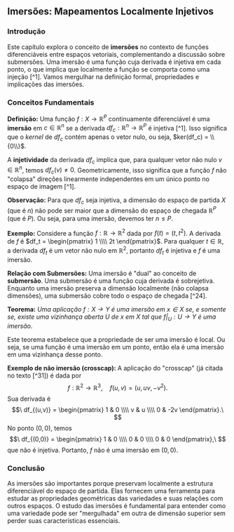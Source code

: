 ## Imersões: Mapeamentos Localmente Injetivos

### Introdução
Este capítulo explora o conceito de **imersões** no contexto de funções diferenciáveis entre espaços vetoriais, complementando a discussão sobre submersões. Uma imersão é uma função cuja derivada é injetiva em cada ponto, o que implica que localmente a função se comporta como uma injeção [^1]. Vamos mergulhar na definição formal, propriedades e implicações das imersões.

### Conceitos Fundamentais

**Definição:** Uma função $f : X \rightarrow \mathbb{R}^P$ continuamente diferenciável é uma **imersão** em $c \in \mathbb{R}^n$ se a derivada $df_c : \mathbb{R}^n \rightarrow \mathbb{R}^P$ é injetiva [^1]. Isso significa que o *kernel* de $df_c$ contém apenas o vetor nulo, ou seja, $ker(df_c) = \\{0\\}$.

A **injetividade** da derivada $df_c$ implica que, para qualquer vetor não nulo $v \in \mathbb{R}^n$, temos $df_c(v) \neq 0$. Geometricamente, isso significa que a função $f$ não "colapsa" direções linearmente independentes em um único ponto no espaço de imagem [^1].

**Observação:** Para que $df_c$ seja injetiva, a dimensão do espaço de partida $X$ (que é $n$) não pode ser maior que a dimensão do espaço de chegada $\mathbb{R}^P$ (que é $P$). Ou seja, para uma imersão, devemos ter $n \leq P$.

**Exemplo:** Considere a função $f: \mathbb{R} \rightarrow \mathbb{R}^2$ dada por $f(t) = (t, t^2)$. A derivada de $f$ é $df_t = \begin{pmatrix} 1 \\\\ 2t \end{pmatrix}$. Para qualquer $t \in \mathbb{R}$, a derivada $df_t$ é um vetor não nulo em $\mathbb{R}^2$, portanto $df_t$ é injetiva e $f$ é uma imersão.

**Relação com Submersões:** Uma imersão é "dual" ao conceito de **submersão**. Uma submersão é uma função cuja derivada é sobrejetiva. Enquanto uma imersão preserva a dimensão localmente (não colapsa dimensões), uma submersão cobre todo o espaço de chegada [^24].

**Teorema:** *Uma aplicação $f: X \rightarrow Y$ é uma imersão em $x \in X$ se, e somente se, existe uma vizinhança aberta $U$ de $x$ em $X$ tal que $f|_{U}: U \rightarrow Y$ é uma imersão*.

Este teorema estabelece que a propriedade de ser uma imersão é local. Ou seja, se uma função é uma imersão em um ponto, então ela é uma imersão em uma vizinhança desse ponto.

**Exemplo de não imersão (crosscap):** A aplicação do "crosscap" (já citada no texto [^31]) é dada por
$$\
    f: \mathbb{R}^2 \rightarrow \mathbb{R}^3, \quad f(u,v) = (u, uv, -v^2).\
$$
Sua derivada é
$$\
    df_{(u,v)} = \begin{pmatrix} 1 & 0 \\\\ v & u \\\\ 0 & -2v \end{pmatrix}.\
$$
No ponto $(0,0)$, temos
$$\
    df_{(0,0)} = \begin{pmatrix} 1 & 0 \\\\ 0 & 0 \\\\ 0 & 0 \end{pmatrix},\
$$
que não é injetiva. Portanto, $f$ não é uma imersão em $(0,0)$.

### Conclusão

As imersões são importantes porque preservam localmente a estrutura diferenciável do espaço de partida. Elas fornecem uma ferramenta para estudar as propriedades geométricas das variedades e suas relações com outros espaços. O estudo das imersões é fundamental para entender como uma variedade pode ser "mergulhada" em outra de dimensão superior sem perder suas características essenciais.

<!-- END -->